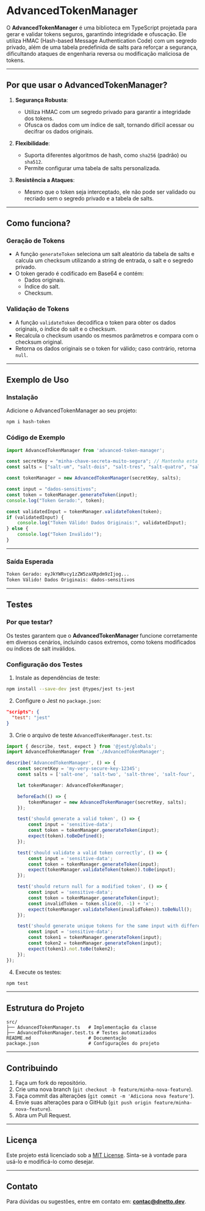 
# AdvancedTokenManager

O **AdvancedTokenManager** é uma biblioteca em TypeScript projetada para gerar e validar tokens seguros, garantindo integridade e ofuscação. Ele utiliza HMAC (Hash-based Message Authentication Code) com um segredo privado, além de uma tabela predefinida de salts para reforçar a segurança, dificultando ataques de engenharia reversa ou modificação maliciosa de tokens.

---

## Por que usar o AdvancedTokenManager?

1. **Segurança Robusta**:
   - Utiliza HMAC com um segredo privado para garantir a integridade dos tokens.
   - Ofusca os dados com um índice de salt, tornando difícil acessar ou decifrar os dados originais.

2. **Flexibilidade**:
   - Suporta diferentes algoritmos de hash, como `sha256` (padrão) ou `sha512`.
   - Permite configurar uma tabela de salts personalizada.

3. **Resistência a Ataques**:
   - Mesmo que o token seja interceptado, ele não pode ser validado ou recriado sem o segredo privado e a tabela de salts.

---

## Como funciona?

### Geração de Tokens

- A função `generateToken` seleciona um salt aleatório da tabela de salts e calcula um checksum utilizando a string de entrada, o salt e o segredo privado.
- O token gerado é codificado em Base64 e contém:
  - Dados originais.
  - Índice do salt.
  - Checksum.

### Validação de Tokens

- A função `validateToken` decodifica o token para obter os dados originais, o índice do salt e o checksum.
- Recalcula o checksum usando os mesmos parâmetros e compara com o checksum original.
- Retorna os dados originais se o token for válido; caso contrário, retorna `null`.

---

## Exemplo de Uso

### Instalação

Adicione o AdvancedTokenManager ao seu projeto:

```bash
npm i hash-token
```

### Código de Exemplo

```typescript
import AdvancedTokenManager from 'advanced-token-manager';

const secretKey = "minha-chave-secreta-muito-segura"; // Mantenha esta chave privada!
const salts = ["salt-um", "salt-dois", "salt-tres", "salt-quatro", "salt-cinco"]; // Tabela de salts

const tokenManager = new AdvancedTokenManager(secretKey, salts);

const input = "dados-sensitivos";
const token = tokenManager.generateToken(input);
console.log("Token Gerado:", token);

const validatedInput = tokenManager.validateToken(token);
if (validatedInput) {
    console.log("Token Válido! Dados Originais:", validatedInput);
} else {
    console.log("Token Inválido!");
}
```

---

### Saída Esperada

```bash
Token Gerado: eyJkYWRvcy1zZW5zaXRpdm9zIjog...
Token Válido! Dados Originais: dados-sensitivos
```

---

## Testes

### Por que testar?

Os testes garantem que o **AdvancedTokenManager** funcione corretamente em diversos cenários, incluindo casos extremos, como tokens modificados ou índices de salt inválidos.

### Configuração dos Testes

1. Instale as dependências de teste:

```bash
npm install --save-dev jest @types/jest ts-jest
```

2. Configure o Jest no `package.json`:

```json
"scripts": {
  "test": "jest"
}
```

3. Crie o arquivo de teste `AdvancedTokenManager.test.ts`:

```typescript
import { describe, test, expect } from '@jest/globals';
import AdvancedTokenManager from './AdvancedTokenManager';

describe('AdvancedTokenManager', () => {
    const secretKey = 'my-very-secure-key-12345';
    const salts = ['salt-one', 'salt-two', 'salt-three', 'salt-four', 'salt-five'];

    let tokenManager: AdvancedTokenManager;

    beforeEach(() => {
        tokenManager = new AdvancedTokenManager(secretKey, salts);
    });

    test('should generate a valid token', () => {
        const input = 'sensitive-data';
        const token = tokenManager.generateToken(input);
        expect(token).toBeDefined();
    });

    test('should validate a valid token correctly', () => {
        const input = 'sensitive-data';
        const token = tokenManager.generateToken(input);
        expect(tokenManager.validateToken(token)).toBe(input);
    });

    test('should return null for a modified token', () => {
        const input = 'sensitive-data';
        const token = tokenManager.generateToken(input);
        const invalidToken = token.slice(0, -1) + 'x';
        expect(tokenManager.validateToken(invalidToken)).toBeNull();
    });

    test('should generate unique tokens for the same input with different salts', () => {
        const input = 'sensitive-data';
        const token1 = tokenManager.generateToken(input);
        const token2 = tokenManager.generateToken(input);
        expect(token1).not.toBe(token2);
    });
});
```

4. Execute os testes:

```bash
npm test
```

---

## Estrutura do Projeto

```
src/
├── AdvancedTokenManager.ts   # Implementação da classe
├── AdvancedTokenManager.test.ts # Testes automatizados
README.md                     # Documentação
package.json                  # Configurações do projeto
```

---

## Contribuindo

1. Faça um fork do repositório.
2. Crie uma nova branch (`git checkout -b feature/minha-nova-feature`).
3. Faça commit das alterações (`git commit -m 'Adiciona nova feature'`).
4. Envie suas alterações para o GitHub (`git push origin feature/minha-nova-feature`).
5. Abra um Pull Request.

---

## Licença

Este projeto está licenciado sob a [MIT License](https://opensource.org/licenses/MIT). Sinta-se à vontade para usá-lo e modificá-lo como desejar.

---
## Contato

Para dúvidas ou sugestões, entre em contato em: **[contac@dnetto.dev](contac@dnetto.dev)**.

